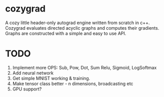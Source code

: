 # cozygrad
A cozy little header-only autograd engine written from scratch in c++. Cozygrad evaluates directed acyclic graphs and computes their gradients. Graphs are constructed with a simple and easy to use API. 

# TODO
1. Implement more OPS: Sub, Pow, Dot, Sum Relu, Sigmoid, LogSoftmax
2. Add neural network
3. Get simple MNIST working & training.
4. Make tensor class better - n dimensions, broadcasting etc
5. GPU support?


